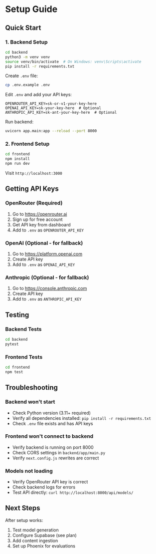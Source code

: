 # Setup Guide

## Quick Start

### 1. Backend Setup

```bash
cd backend
python3 -m venv venv
source venv/bin/activate  # On Windows: venv\Scripts\activate
pip install -r requirements.txt
```

Create `.env` file:
```bash
cp .env.example .env
```

Edit `.env` and add your API keys:
```
OPENROUTER_API_KEY=sk-or-v1-your-key-here
OPENAI_API_KEY=sk-your-key-here  # Optional
ANTHROPIC_API_KEY=sk-ant-your-key-here  # Optional
```

Run backend:
```bash
uvicorn app.main:app --reload --port 8000
```

### 2. Frontend Setup

```bash
cd frontend
npm install
npm run dev
```

Visit `http://localhost:3000`

## Getting API Keys

### OpenRouter (Required)
1. Go to https://openrouter.ai
2. Sign up for free account
3. Get API key from dashboard
4. Add to `.env` as `OPENROUTER_API_KEY`

### OpenAI (Optional - for fallback)
1. Go to https://platform.openai.com
2. Create API key
3. Add to `.env` as `OPENAI_API_KEY`

### Anthropic (Optional - for fallback)
1. Go to https://console.anthropic.com
2. Create API key
3. Add to `.env` as `ANTHROPIC_API_KEY`

## Testing

### Backend Tests
```bash
cd backend
pytest
```

### Frontend Tests
```bash
cd frontend
npm test
```

## Troubleshooting

### Backend won't start
- Check Python version (3.11+ required)
- Verify all dependencies installed: `pip install -r requirements.txt`
- Check `.env` file exists and has API keys

### Frontend won't connect to backend
- Verify backend is running on port 8000
- Check CORS settings in `backend/app/main.py`
- Verify `next.config.js` rewrites are correct

### Models not loading
- Verify OpenRouter API key is correct
- Check backend logs for errors
- Test API directly: `curl http://localhost:8000/api/models/`

## Next Steps

After setup works:
1. Test model generation
2. Configure Supabase (see plan)
3. Add content ingestion
4. Set up Phoenix for evaluations

